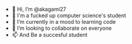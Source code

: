 - 👋 Hi, I’m @akagami27
- 👀 I'm a fucked up computer science's student
- 🌱 I’m currently in a mood to learning code
- 💞️ I’m looking to collaborate on everyone
- 📫 And Be a succesful student

<!---
akagami27/akagami27 is a ✨ special ✨ repository because its `README.md` (this file) appears on your GitHub profile.
You can click the Preview link to take a look at your changes.
--->

